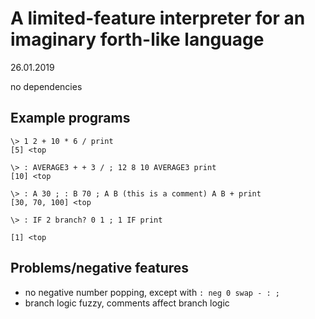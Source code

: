 # A limited-feature interpreter for an imaginary forth-like language

26.01.2019

no dependencies

## Example programs

```
\> 1 2 + 10 * 6 / print
[5] <top
```
```
\> : AVERAGE3 + + 3 / ; 12 8 10 AVERAGE3 print
[10] <top
```

```
\> : A 30 ; : B 70 ; A B (this is a comment) A B + print
[30, 70, 100] <top
```

```
\> : IF 2 branch? 0 1 ; 1 IF print

[1] <top
```


## Problems/negative features
* no negative number popping, except with ` : neg 0 swap - : ; `
* branch logic fuzzy, comments affect branch logic